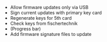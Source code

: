 - Allow firmware updates only via USB
- Sign current updates with primary key card
- Regenerate keys for 5th card
- Check keys from fischertechnik
- (Progress bar)
- Add firmware signature files to update
